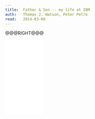 ```yaml
---
title:	Father & Son -- my life at IBM
auth:	Thomas J. Watson, Peter Petre
read:	2014-03-08
---
```






@@@RIGHT@@@
<iframe style="width:120px;height:240px;" marginwidth="0" marginheight="0"
scrolling="no" frameborder="0"
src="//ws-na.amazon-adsystem.com/widgets/q?ServiceVersion=20070822&OneJS=1&Operation=GetAdHtml&MarketPlace=US&source=ss&ref=ss_til&ad_type=product_link&tracking_id=wojcadamkoszh-20&marketplace=amazon&region=US&placement=0553380834&asins=0553380834&linkId=2OL5ZOWDUF4ZEM5O&show_border=false&link_opens_in_new_window=true&price_color=333333&title_color=C00000&bg_color=FFFFFF">
</iframe>

